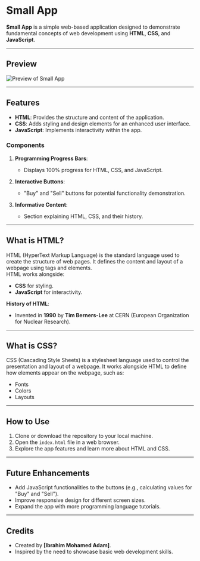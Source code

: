 # Small App

**Small App** is a simple web-based application designed to demonstrate fundamental concepts of web development using **HTML**, **CSS**, and **JavaScript**.

---

## Preview

![Preview of Small App](preview-image-link)

---

## Features

- **HTML**: Provides the structure and content of the application.
- **CSS**: Adds styling and design elements for an enhanced user interface.
- **JavaScript**: Implements interactivity within the app.

### Components

1. **Programming Progress Bars**:
   - Displays 100% progress for HTML, CSS, and JavaScript.

2. **Interactive Buttons**:
   - "Buy" and "Sell" buttons for potential functionality demonstration.

3. **Informative Content**:
   - Section explaining HTML, CSS, and their history.

---

## What is HTML?

HTML (HyperText Markup Language) is the standard language used to create the structure of web pages. It defines the content and layout of a webpage using tags and elements.  
HTML works alongside:
- **CSS** for styling.
- **JavaScript** for interactivity.

**History of HTML**:  
- Invented in **1990** by **Tim Berners-Lee** at CERN (European Organization for Nuclear Research).

---

## What is CSS?

CSS (Cascading Style Sheets) is a stylesheet language used to control the presentation and layout of a webpage. It works alongside HTML to define how elements appear on the webpage, such as:
- Fonts
- Colors
- Layouts

---

## How to Use

1. Clone or download the repository to your local machine.
2. Open the `index.html` file in a web browser.
3. Explore the app features and learn more about HTML and CSS.

---

## Future Enhancements

- Add JavaScript functionalities to the buttons (e.g., calculating values for "Buy" and "Sell").
- Improve responsive design for different screen sizes.
- Expand the app with more programming language tutorials.

---

## Credits

- Created by **[Ibrahim Mohamed Adam]**.
- Inspired by the need to showcase basic web development skills.
